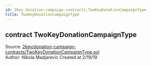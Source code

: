 ```yaml
---
id: 2key_donation-campaign-contracts_TwoKeyDonationCampaignType
title: TwoKeyDonationCampaignType
---
```


<div class="contract-doc"><div class="contract"><h2 class="contract-header"><span class="contract-kind">contract</span> TwoKeyDonationCampaignType</h2><div class="source">Source: <a href="git+https://github.com/2keynet/web3-alpha/blob/v0.0.3/contracts/2key/donation-campaign-contracts/TwoKeyDonationCampaignType.sol" target="_blank">2key/donation-campaign-contracts/TwoKeyDonationCampaignType.sol</a></div><div class="author">Author: Nikola Madjarevic Created at 2/19/19</div></div></div>
